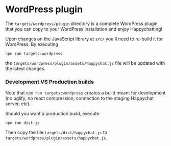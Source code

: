 # WordPress plugin

The `targets/wordpress/plugin` directory is a complete WordPress plugin that you can copy to your WordPress installation and enjoy Happychatting!

Upon changes on the JavaScript library at `src/` you'll need to re-build it for WordPress. By executing

	npm run targets:wordpress

the `targets/wordpress/plugin/assets/happychat.js` file will be updated with the latest changes.

### Development VS Production builds

Note that `npm run targets:wordpress` creates a build meant for development (no uglify, no react compression, connection to the staging Happychat server, etc).

Should you want a production build, execute

	npm run dist:js

Then copy the file `targets/dist/happychat.js` to `targets/wordpress/plugin/assets/happychat.js`.
